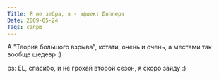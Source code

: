 ```yaml
---
Title: Я не зебра, я - эффект Доплера
Date: 2009-05-24
Tags: сапрю
---
```


<div class="text"><p>А "Теория большого взрыва", кстати, очень и очень, а местами так вообще шедевр :)</p>
<p>ps: EL, спасибо, и не грохай второй сезон, я скоро зайду :)</p></div>